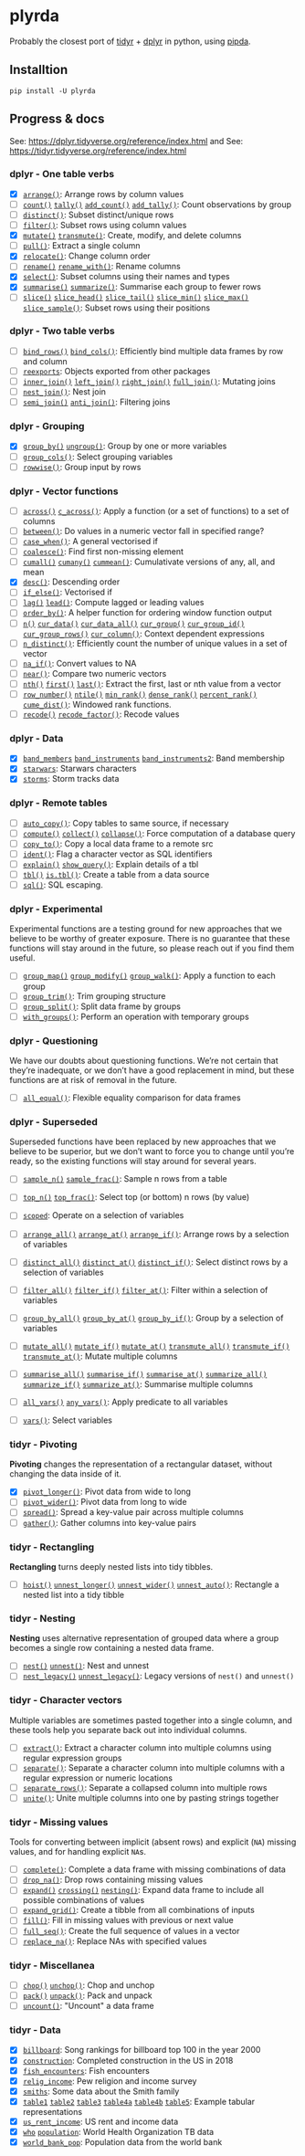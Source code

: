 # plyrda

Probably the closest port of [tidyr][1] + [dplyr][2] in python, using [pipda][3].

## Installtion

```shell
pip install -U plyrda
```

## Progress & docs

See: https://dplyr.tidyverse.org/reference/index.html and See: https://tidyr.tidyverse.org/reference/index.html

### dplyr - One table verbs
- [x] [`arrange()`](https://pwwang.github.io/dplyrda/dplyr/arrange): Arrange rows by column values
- [ ] [`count()`](https://pwwang.github.io/dplyrda/dplyr/count) [`tally()`](https://pwwang.github.io/dplyrda/dplyr/count) [`add_count()`](https://pwwang.github.io/dplyrda/dplyr/count) [`add_tally()`](https://pwwang.github.io/dplyrda/dplyr/count): Count observations by group
- [ ] [`distinct()`](https://pwwang.github.io/dplyrda/dplyr/distinct): Subset distinct/unique rows
- [ ] [`filter()`](https://pwwang.github.io/dplyrda/dplyr/filter): Subset rows using column values
- [x] [`mutate()`](https://pwwang.github.io/dplyrda/dplyr/mutate) [`transmute()`](https://pwwang.github.io/dplyrda/dplyr/mutate): Create, modify, and delete columns
- [ ] [`pull()`](https://pwwang.github.io/dplyrda/dplyr/pull): Extract a single column
- [x] [`relocate()`](https://pwwang.github.io/dplyrda/dplyr/relocate): Change column order
- [ ] [`rename()`](https://pwwang.github.io/dplyrda/dplyr/rename) [`rename_with()`](https://pwwang.github.io/dplyrda/dplyr/rename): Rename columns
- [x] [`select()`](https://pwwang.github.io/dplyrda/dplyr/select): Subset columns using their names and types
- [x] [`summarise()`](https://pwwang.github.io/dplyrda/dplyr/summarise) [`summarize()`](https://pwwang.github.io/dplyrda/dplyr/summarise): Summarise each group to fewer rows
- [ ] [`slice()`](https://pwwang.github.io/dplyrda/dplyr/slice) [`slice_head()`](https://pwwang.github.io/dplyrda/dplyr/slice) [`slice_tail()`](https://pwwang.github.io/dplyrda/dplyr/slice) [`slice_min()`](https://pwwang.github.io/dplyrda/dplyr/slice) [`slice_max()`](https://pwwang.github.io/dplyrda/dplyr/slice) [`slice_sample()`](https://pwwang.github.io/dplyrda/dplyr/slice): Subset rows using their positions

### dplyr - Two table verbs
- [ ] [`bind_rows()`](https://pwwang.github.io/dplyrda/dplyr/bind) [`bind_cols()`](https://pwwang.github.io/dplyrda/dplyr/bind): Efficiently bind multiple data frames by row and column
- [ ] [`reexports`](https://pwwang.github.io/dplyrda/dplyr/reexports): Objects exported from other packages
- [ ] [`inner_join()`](https://pwwang.github.io/dplyrda/dplyr/mutate-joins) [`left_join()`](https://pwwang.github.io/dplyrda/dplyr/mutate-joins) [`right_join()`](https://pwwang.github.io/dplyrda/dplyr/mutate-joins) [`full_join()`](https://pwwang.github.io/dplyrda/dplyr/mutate-joins): Mutating joins
- [ ] [`nest_join()`](https://pwwang.github.io/dplyrda/dplyr/nest_join): Nest join
- [ ] [`semi_join()`](https://pwwang.github.io/dplyrda/dplyr/filter-joins) [`anti_join()`](https://pwwang.github.io/dplyrda/dplyr/filter-joins): Filtering joins

### dplyr - Grouping
- [x] [`group_by()`](https://pwwang.github.io/dplyrda/dplyr/group_by) [`ungroup()`](https://pwwang.github.io/dplyrda/dplyr/group_by): Group by one or more variables
- [ ] [`group_cols()`](https://pwwang.github.io/dplyrda/dplyr/group_cols): Select grouping variables
- [ ] [`rowwise()`](https://pwwang.github.io/dplyrda/dplyr/rowwise): Group input by rows

### dplyr - Vector functions
- [ ] [`across()`](https://pwwang.github.io/dplyrda/dplyr/across) [`c_across()`](https://pwwang.github.io/dplyrda/dplyr/across): Apply a function (or a set of functions) to a set of columns
- [ ] [`between()`](https://pwwang.github.io/dplyrda/dplyr/between): Do values in a numeric vector fall in specified range?
- [ ] [`case_when()`](https://pwwang.github.io/dplyrda/dplyr/case_when): A general vectorised if
- [ ] [`coalesce()`](https://pwwang.github.io/dplyrda/dplyr/coalesce): Find first non-missing element
- [ ] [`cumall()`](https://pwwang.github.io/dplyrda/dplyr/cumall) [`cumany()`](https://pwwang.github.io/dplyrda/dplyr/cumall) [`cummean()`](https://pwwang.github.io/dplyrda/dplyr/cumall): Cumulativate versions of any, all, and mean
- [x] [`desc()`](https://pwwang.github.io/dplyrda/dplyr/desc): Descending order
- [ ] [`if_else()`](https://pwwang.github.io/dplyrda/dplyr/if_else): Vectorised if
- [ ] [`lag()`](https://pwwang.github.io/dplyrda/dplyr/lead-lag) [`lead()`](https://pwwang.github.io/dplyrda/dplyr/lead-lag): Compute lagged or leading values
- [ ] [`order_by()`](https://pwwang.github.io/dplyrda/dplyr/order_by): A helper function for ordering window function output
- [ ] [`n()`](https://pwwang.github.io/dplyrda/dplyr/context) [`cur_data()`](https://pwwang.github.io/dplyrda/dplyr/context) [`cur_data_all()`](https://pwwang.github.io/dplyrda/dplyr/context) [`cur_group()`](https://pwwang.github.io/dplyrda/dplyr/context) [`cur_group_id()`](https://pwwang.github.io/dplyrda/dplyr/context) [`cur_group_rows()`](https://pwwang.github.io/dplyrda/dplyr/context) [`cur_column()`](https://pwwang.github.io/dplyrda/dplyr/context): Context dependent expressions
- [ ] [`n_distinct()`](https://pwwang.github.io/dplyrda/dplyr/n_distinct): Efficiently count the number of unique values in a set of vector
- [ ] [`na_if()`](https://pwwang.github.io/dplyrda/dplyr/na_if): Convert values to NA
- [ ] [`near()`](https://pwwang.github.io/dplyrda/dplyr/near): Compare two numeric vectors
- [ ] [`nth()`](https://pwwang.github.io/dplyrda/dplyr/nth) [`first()`](https://pwwang.github.io/dplyrda/dplyr/nth) [`last()`](https://pwwang.github.io/dplyrda/dplyr/nth): Extract the first, last or nth value from a vector
- [ ] [`row_number()`](https://pwwang.github.io/dplyrda/dplyr/ranking) [`ntile()`](https://pwwang.github.io/dplyrda/dplyr/ranking) [`min_rank()`](https://pwwang.github.io/dplyrda/dplyr/ranking) [`dense_rank()`](https://pwwang.github.io/dplyrda/dplyr/ranking) [`percent_rank()`](https://pwwang.github.io/dplyrda/dplyr/ranking) [`cume_dist()`](https://pwwang.github.io/dplyrda/dplyr/ranking): Windowed rank functions.
- [ ] [`recode()`](https://pwwang.github.io/dplyrda/dplyr/recode) [`recode_factor()`](https://pwwang.github.io/dplyrda/dplyr/recode): Recode values

### dplyr - Data
- [x] [`band_members`](https://pwwang.github.io/dplyrda/dplyr/band_members) [`band_instruments`](https://pwwang.github.io/dplyrda/dplyr/band_members) [`band_instruments2`](https://pwwang.github.io/dplyrda/dplyr/band_members): Band membership
- [x] [`starwars`](https://pwwang.github.io/dplyrda/dplyr/starwars): Starwars characters
- [x] [`storms`](https://pwwang.github.io/dplyrda/dplyr/storms): Storm tracks data

### dplyr - Remote tables
- [ ] [`auto_copy()`](https://pwwang.github.io/dplyrda/dplyr/auto_copy): Copy tables to same source, if necessary
- [ ] [`compute()`](https://pwwang.github.io/dplyrda/dplyr/compute) [`collect()`](https://pwwang.github.io/dplyrda/dplyr/compute) [`collapse()`](https://pwwang.github.io/dplyrda/dplyr/compute): Force computation of a database query
- [ ] [`copy_to()`](https://pwwang.github.io/dplyrda/dplyr/copy_to): Copy a local data frame to a remote src
- [ ] [`ident()`](https://pwwang.github.io/dplyrda/dplyr/ident): Flag a character vector as SQL identifiers
- [ ] [`explain()`](https://pwwang.github.io/dplyrda/dplyr/explain) [`show_query()`](https://pwwang.github.io/dplyrda/dplyr/explain): Explain details of a tbl
- [ ] [`tbl()`](https://pwwang.github.io/dplyrda/dplyr/tbl) [`is.tbl()`](https://pwwang.github.io/dplyrda/dplyr/tbl): Create a table from a data source
- [ ] [`sql()`](https://pwwang.github.io/dplyrda/dplyr/sql): SQL escaping.

### dplyr - Experimental

Experimental functions are a testing ground for new approaches that we believe to be worthy of greater exposure. There is no guarantee that these functions will stay around in the future, so please reach out if you find them useful.
- [ ] [`group_map()`](https://pwwang.github.io/dplyrda/dplyr/group_map) [`group_modify()`](https://pwwang.github.io/dplyrda/dplyr/group_map) [`group_walk()`](https://pwwang.github.io/dplyrda/dplyr/group_map): Apply a function to each group
- [ ] [`group_trim()`](https://pwwang.github.io/dplyrda/dplyr/group_trim): Trim grouping structure
- [ ] [`group_split()`](https://pwwang.github.io/dplyrda/dplyr/group_split): Split data frame by groups
- [ ] [`with_groups()`](https://pwwang.github.io/dplyrda/dplyr/with_groups): Perform an operation with temporary groups

### dplyr - Questioning


We have our doubts about questioning functions. We’re not certain that they’re inadequate, or we don’t have a good replacement in mind, but these functions are at risk of removal in the future.
- [ ] [`all_equal()`](https://pwwang.github.io/dplyrda/dplyr/all_equal): Flexible equality comparison for data frames

### dplyr - Superseded

Superseded functions have been replaced by new approaches that we believe to be superior, but we don’t want to force you to change until you’re ready, so the existing functions will stay around for several years.
- [ ] [`sample_n()`](https://pwwang.github.io/dplyrda/dplyr/sample_n) [`sample_frac()`](https://pwwang.github.io/dplyrda/dplyr/sample_n): Sample n rows from a table
- [ ] [`top_n()`](https://pwwang.github.io/dplyrda/dplyr/top_n) [`top_frac()`](https://pwwang.github.io/dplyrda/dplyr/top_n): Select top (or bottom) n rows (by value)
- [ ] [`scoped`](https://pwwang.github.io/dplyrda/dplyr/scoped): Operate on a selection of variables
- [ ] [`arrange_all()`](https://pwwang.github.io/dplyrda/dplyr/arrange_all) [`arrange_at()`](https://pwwang.github.io/dplyrda/dplyr/arrange_all) [`arrange_if()`](https://pwwang.github.io/dplyrda/dplyr/arrange_all): Arrange rows by a selection of variables
- [ ] [`distinct_all()`](https://pwwang.github.io/dplyrda/dplyr/distinct_all) [`distinct_at()`](https://pwwang.github.io/dplyrda/dplyr/distinct_all) [`distinct_if()`](https://pwwang.github.io/dplyrda/dplyr/distinct_all): Select distinct rows by a selection of variables
- [ ] [`filter_all()`](https://pwwang.github.io/dplyrda/dplyr/filter_all) [`filter_if()`](https://pwwang.github.io/dplyrda/dplyr/filter_all) [`filter_at()`](https://pwwang.github.io/dplyrda/dplyr/filter_all): Filter within a selection of variables
- [ ] [`group_by_all()`](https://pwwang.github.io/dplyrda/dplyr/group_by_all) [`group_by_at()`](https://pwwang.github.io/dplyrda/dplyr/group_by_all) [`group_by_if()`](https://pwwang.github.io/dplyrda/dplyr/group_by_all): Group by a selection of variables
- [ ] [`mutate_all()`](https://pwwang.github.io/dplyrda/dplyr/mutate_all) [`mutate_if()`](https://pwwang.github.io/dplyrda/dplyr/mutate_all) [`mutate_at()`](https://pwwang.github.io/dplyrda/dplyr/mutate_all) [`transmute_all()`](https://pwwang.github.io/dplyrda/dplyr/mutate_all) [`transmute_if()`](https://pwwang.github.io/dplyrda/dplyr/mutate_all) [`transmute_at()`](https://pwwang.github.io/dplyrda/dplyr/mutate_all): Mutate multiple columns
- [ ] [`summarise_all()`](https://pwwang.github.io/dplyrda/dplyr/summarise_all) [`summarise_if()`](https://pwwang.github.io/dplyrda/dplyr/summarise_all) [`summarise_at()`](https://pwwang.github.io/dplyrda/dplyr/summarise_all) [`summarize_all()`](https://pwwang.github.io/dplyrda/dplyr/summarise_all) [`summarize_if()`](https://pwwang.github.io/dplyrda/dplyr/summarise_all) [`summarize_at()`](https://pwwang.github.io/dplyrda/dplyr/summarise_all): Summarise multiple columns
- [ ] [`all_vars()`](https://pwwang.github.io/dplyrda/dplyr/all_vars) [`any_vars()`](https://pwwang.github.io/dplyrda/dplyr/all_vars): Apply predicate to all variables
- [ ] [`vars()`](https://pwwang.github.io/dplyrda/dplyr/vars): Select variables


### tidyr - Pivoting


**Pivoting** changes the representation of a rectangular dataset, without changing the data inside of it.
- [x] [`pivot_longer()`](https://pwwang.github.io/dplyrda/tidyr/$1): Pivot data from wide to long
- [ ] [`pivot_wider()`](https://pwwang.github.io/dplyrda/tidyr/$1): Pivot data from long to wide
- [ ] [`spread()`](https://pwwang.github.io/dplyrda/tidyr/$1): Spread a key-value pair across multiple columns
- [ ] [`gather()`](https://pwwang.github.io/dplyrda/tidyr/$1): Gather columns into key-value pairs

### tidyr - Rectangling


**Rectangling** turns deeply nested lists into tidy tibbles.
- [ ] [`hoist()`](https://pwwang.github.io/dplyrda/tidyr/$1) [`unnest_longer()`](https://pwwang.github.io/dplyrda/tidyr/$1) [`unnest_wider()`](https://pwwang.github.io/dplyrda/tidyr/$1) [`unnest_auto()`](https://pwwang.github.io/dplyrda/tidyr/$1): Rectangle a nested list into a tidy tibble

### tidyr - Nesting


**Nesting** uses alternative representation of grouped data where a group becomes a single row containing a nested data frame.
- [ ] [`nest()`](https://pwwang.github.io/dplyrda/tidyr/$1) [`unnest()`](https://pwwang.github.io/dplyrda/tidyr/$1): Nest and unnest
- [ ] [`nest_legacy()`](https://pwwang.github.io/dplyrda/tidyr/$1) [`unnest_legacy()`](https://pwwang.github.io/dplyrda/tidyr/$1): Legacy versions of `nest()` and `unnest()`

### tidyr - Character vectors


Multiple variables are sometimes pasted together into a single column, and these tools help you separate back out into individual columns.
- [ ] [`extract()`](https://pwwang.github.io/dplyrda/tidyr/$1): Extract a character column into multiple columns using regular expression groups
- [ ] [`separate()`](https://pwwang.github.io/dplyrda/tidyr/$1): Separate a character column into multiple columns with a regular expression or numeric locations
- [ ] [`separate_rows()`](https://pwwang.github.io/dplyrda/tidyr/$1): Separate a collapsed column into multiple rows
- [ ] [`unite()`](https://pwwang.github.io/dplyrda/tidyr/$1): Unite multiple columns into one by pasting strings together

### tidyr - Missing values


Tools for converting between implicit (absent rows) and explicit (`NA`) missing values, and for handling explicit `NA`s.
- [ ] [`complete()`](https://pwwang.github.io/dplyrda/tidyr/$1): Complete a data frame with missing combinations of data
- [ ] [`drop_na()`](https://pwwang.github.io/dplyrda/tidyr/$1): Drop rows containing missing values
- [ ] [`expand()`](https://pwwang.github.io/dplyrda/tidyr/$1) [`crossing()`](https://pwwang.github.io/dplyrda/tidyr/$1) [`nesting()`](https://pwwang.github.io/dplyrda/tidyr/$1): Expand data frame to include all possible combinations of values
- [ ] [`expand_grid()`](https://pwwang.github.io/dplyrda/tidyr/$1): Create a tibble from all combinations of inputs
- [ ] [`fill()`](https://pwwang.github.io/dplyrda/tidyr/$1): Fill in missing values with previous or next value
- [ ] [`full_seq()`](https://pwwang.github.io/dplyrda/tidyr/$1): Create the full sequence of values in a vector
- [ ] [`replace_na()`](https://pwwang.github.io/dplyrda/tidyr/$1): Replace NAs with specified values

### tidyr - Miscellanea

- [ ] [`chop()`](https://pwwang.github.io/dplyrda/tidyr/$1) [`unchop()`](https://pwwang.github.io/dplyrda/tidyr/$1): Chop and unchop
- [ ] [`pack()`](https://pwwang.github.io/dplyrda/tidyr/$1) [`unpack()`](https://pwwang.github.io/dplyrda/tidyr/$1): Pack and unpack
- [ ] [`uncount()`](https://pwwang.github.io/dplyrda/tidyr/$1): "Uncount" a data frame

### tidyr - Data

- [x] [`billboard`](https://pwwang.github.io/dplyrda/tidyr/$1): Song rankings for billboard top 100 in the year 2000
- [x] [`construction`](https://pwwang.github.io/dplyrda/tidyr/$1): Completed construction in the US in 2018
- [x] [`fish_encounters`](https://pwwang.github.io/dplyrda/tidyr/$1): Fish encounters
- [x] [`relig_income`](https://pwwang.github.io/dplyrda/tidyr/$1): Pew religion and income survey
- [x] [`smiths`](https://pwwang.github.io/dplyrda/tidyr/$1): Some data about the Smith family
- [x] [`table1`](https://pwwang.github.io/dplyrda/tidyr/$1) [`table2`](https://pwwang.github.io/dplyrda/tidyr/$1) [`table3`](https://pwwang.github.io/dplyrda/tidyr/$1) [`table4a`](https://pwwang.github.io/dplyrda/tidyr/$1) [`table4b`](https://pwwang.github.io/dplyrda/tidyr/$1) [`table5`](https://pwwang.github.io/dplyrda/tidyr/$1): Example tabular representations
- [x] [`us_rent_income`](https://pwwang.github.io/dplyrda/tidyr/$1): US rent and income data
- [x] [`who`](https://pwwang.github.io/dplyrda/tidyr/$1) [`population`](https://pwwang.github.io/dplyrda/tidyr/$1): World Health Organization TB data
- [x] [`world_bank_pop`](https://pwwang.github.io/dplyrda/tidyr/$1): Population data from the world bank

[1]: https://tidyr.tidyverse.org/index.html
[2]: https://dplyr.tidyverse.org/index.html
[3]: https://github.com/pwwang/pipda
